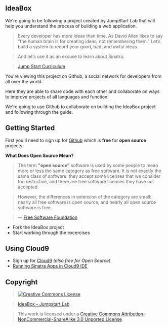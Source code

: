 ## IdeaBox

We're going to be following a project created by JumpStart Lab that will help you understand the process of building a web application.

> Every developer has more ideas than time. As David Allen likes to say "the human brain is for creating ideas, not remembering them." Let’s build a system to record your good, bad, and awful ideas.

> And let’s use it as an excuse to learn about Sinatra.

> [Jump Start Curriculum](http://tutorials.jumpstartlab.com/projects/idea_box.html#i0:-getting-started)

You're viewing this project on Github, a social network for developers from all over the world.

Here they are able to share code with each other and collaborate on ways to improve projects
of all languages and function.

We're going to use Github to collaborate on building the IdeaBox project and following through the guide.

## Getting Started

First you'll need to sign up for [Github](github.com/signup) which is **free** for **open source** projects.

**What Does Open Source Mean?**

> The term **"open source"** software is used by some people to mean more or less the same category as free software. 
> It is not exactly the same class of software: they accept some licenses that we consider too restrictive, 
> and there are free software licenses they have not accepted.

> However, the differences in extension of the category are small: nearly all free software is open source,
> and nearly all open source software is free.

> — [Free Software Foundation](https://www.gnu.org/philosophy/categories.html)

* Fork the IdeaBox project
* Start working through the excercises

## Using Cloud9

* Sign up for [Cloud9](cloud9.com/signup) _(also free for Open Source)_
* [Running Sinatra Apps in Cloud9 IDE](https://coderwall.com/p/hngjwq)

## Copyright

> [![Creative Commons License](http://i.creativecommons.org/l/by-nc-sa/3.0/88x31.png)](http://creativecommons.org/licenses/by-nc-sa/3.0/)  

> [IdeaBox - Jumpstart Lab](http://tutorials.jumpstartlab.com/projects/idea_box.html)  

> This work is licensed under a [Creative Commons Attribution-NonCommercial-ShareAlike 3.0 Unported License](http://creativecommons.org/licenses/by-nc-sa/3.0/).